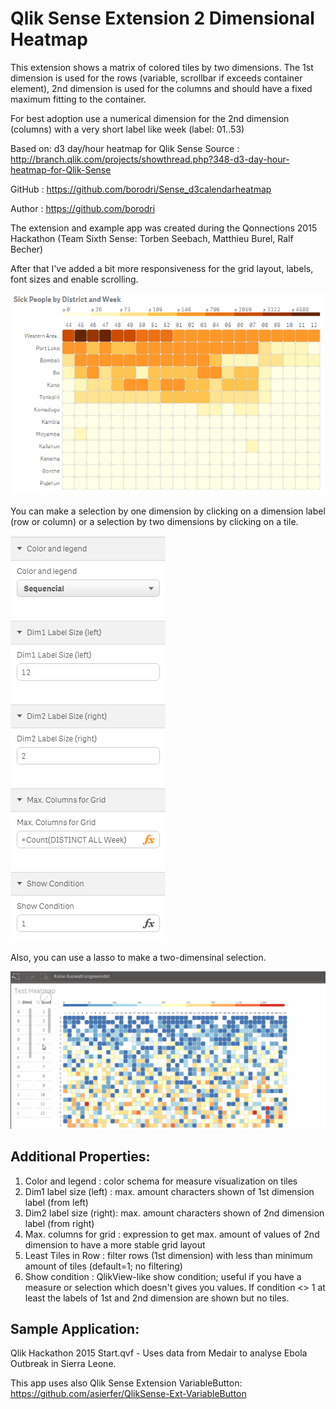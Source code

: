 Qlik Sense Extension 2 Dimensional Heatmap
==========================================

This extension shows a matrix of colored tiles by two dimensions. The 1st dimension is used for the rows (variable, scrollbar if exceeds container element), 2nd dimension is used for the columns and should have a fixed maximum fitting to the container.

For best adoption use a numerical dimension for the 2nd dimension (columns) with a very short label like week (label: 01..53)

Based on: d3 day/hour heatmap for Qlik Sense
Source  : http://branch.qlik.com/projects/showthread.php?348-d3-day-hour-heatmap-for-Qlik-Sense

GitHub  : https://github.com/borodri/Sense_d3calendarheatmap

Author  : https://github.com/borodri

The extension and example app was created during the Qonnections 2015 Hackathon (Team Sixth Sense: Torben Seebach, Matthieu Burel, Ralf Becher)

After that I've added a bit more responsiveness for the grid layout, labels, font sizes and enable scrolling.

![QlikSense Extension 2DimHeatmap](Screenshot1.PNG)

You can make a selection by one dimension by clicking on a dimension label (row or column) or a selection by two dimensions by clicking on a tile.

![QlikSense Extension 2DimHeatmap](Screenshot2.PNG)

Also, you can use a lasso to make a two-dimensinal selection.

![QlikSense Extension 2DimHeatmap](HeatmapSelection.gif)

Additional Properties:
----------------------
1. Color and legend       : color schema for measure visualization on tiles
2. Dim1 label size (left) : max. amount characters shown of 1st dimension label (from left)
2. Dim2 label size (right): max. amount characters shown of 2nd dimension label (from right)
3. Max. columns for grid  : expression to get max. amount of values of 2nd dimension to have a more stable grid layout
4. Least Tiles in Row     : filter rows (1st dimension) with less than minimum amount of tiles (default=1; no filtering) 
5. Show condition         : QlikView-like show condition; useful if you have a measure or selection which doesn't gives you values. If condition <> 1 at least the labels of 1st and 2nd dimension are shown but no tiles.

Sample Application:
-------------------
Qlik Hackathon 2015 Start.qvf - Uses data from Medair to analyse Ebola Outbreak in Sierra Leone.

This app uses also Qlik Sense Extension VariableButton: https://github.com/asierfer/QlikSense-Ext-VariableButton

